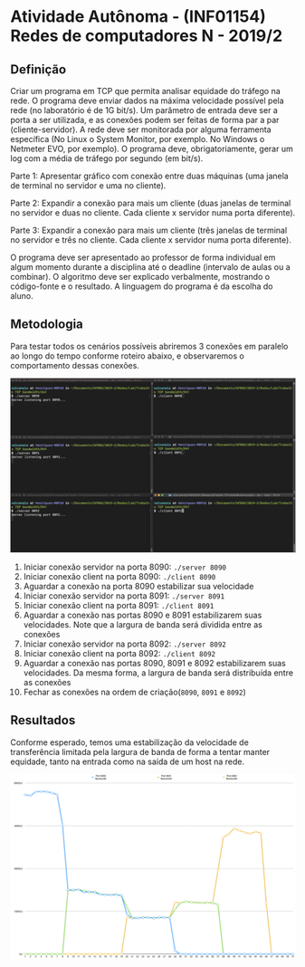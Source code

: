 # Atividade Autônoma - (INF01154) Redes de computadores N - 2019/2

## Definição
Criar um programa em TCP que permita analisar equidade do tráfego na rede. O programa deve enviar dados na máxima velocidade possível pela rede (no laboratório é de 1G bit/s). Um parâmetro de entrada deve ser a porta a ser utilizada, e as conexões podem ser feitas de forma par a par (cliente-servidor). A rede deve ser monitorada por alguma ferramenta específica (No Linux o System Monitor, por exemplo. No Windows o Netmeter EVO, por exemplo). O programa deve, obrigatoriamente, gerar um log com a média de tráfego por segundo (em bit/s).

Parte 1: Apresentar gráfico com conexão entre duas máquinas (uma janela de terminal no servidor e uma no cliente).

Parte 2: Expandir a conexão para mais um cliente (duas janelas de terminal no servidor e duas no cliente. Cada cliente x servidor numa porta diferente).

Parte 3: Expandir a conexão para mais um cliente (três janelas de terminal no servidor e três no cliente. Cada cliente x servidor numa porta diferente).

O programa deve ser apresentado ao professor de forma individual em algum momento durante a disciplina até o deadline (intervalo de aulas ou a combinar). O algoritmo deve ser explicado verbalmente, mostrando o código-fonte e o resultado. A linguagem do programa é da escolha do aluno.

## Metodologia
Para testar todos os cenários possíveis abriremos 3 conexões em paralelo ao longo do tempo conforme roteiro abaixo, e observaremos o comportamento dessas conexões.

![Terminais aguardando execução](./.readme/servers-waiting.png)

1. Iniciar conexão servidor na porta 8090: `./server 8090`
2. Iniciar conexão client na porta 8090: `./client 8090`
3. Aguardar a conexão na porta 8090 estabilizar sua velocidade
4. Iniciar conexão servidor na porta 8091: `./server 8091`
5. Iniciar conexão client na porta 8091: `./client 8091`
6. Aguardar a conexão nas portas 8090 e 8091 estabilizarem suas velocidades. Note que a largura de banda será dividida entre as conexões
7. Iniciar conexão servidor na porta 8092: `./server 8092`
8. Iniciar conexão client na porta 8092: `./client 8092`
9. Aguardar a conexão nas portas 8090, 8091 e 8092 estabilizarem suas velocidades. Da mesma forma, a largura de banda será distribuída entre as conexões
10. Fechar as conexões na ordem de criação(`8090`, `8091` e `8092`)

## Resultados
Conforme esperado, temos uma estabilização da velocidade de transferência limitada pela largura de banda de forma a tentar manter equidade, tanto na entrada como na saída de um host na rede.

![bandwidth x time](./.readme/graph.png)